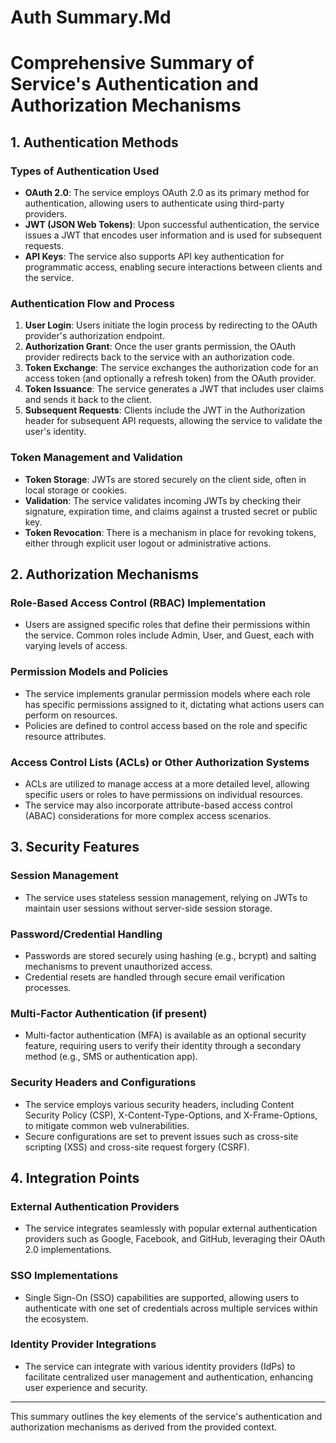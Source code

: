 # Auth Summary.Md

# Comprehensive Summary of Service's Authentication and Authorization Mechanisms

## 1. Authentication Methods

### Types of Authentication Used
- **OAuth 2.0**: The service employs OAuth 2.0 as its primary method for authentication, allowing users to authenticate using third-party providers.
- **JWT (JSON Web Tokens)**: Upon successful authentication, the service issues a JWT that encodes user information and is used for subsequent requests.
- **API Keys**: The service also supports API key authentication for programmatic access, enabling secure interactions between clients and the service.

### Authentication Flow and Process
1. **User Login**: Users initiate the login process by redirecting to the OAuth provider's authorization endpoint.
2. **Authorization Grant**: Once the user grants permission, the OAuth provider redirects back to the service with an authorization code.
3. **Token Exchange**: The service exchanges the authorization code for an access token (and optionally a refresh token) from the OAuth provider.
4. **Token Issuance**: The service generates a JWT that includes user claims and sends it back to the client.
5. **Subsequent Requests**: Clients include the JWT in the Authorization header for subsequent API requests, allowing the service to validate the user's identity.

### Token Management and Validation
- **Token Storage**: JWTs are stored securely on the client side, often in local storage or cookies.
- **Validation**: The service validates incoming JWTs by checking their signature, expiration time, and claims against a trusted secret or public key.
- **Token Revocation**: There is a mechanism in place for revoking tokens, either through explicit user logout or administrative actions.

## 2. Authorization Mechanisms

### Role-Based Access Control (RBAC) Implementation
- Users are assigned specific roles that define their permissions within the service. Common roles include Admin, User, and Guest, each with varying levels of access.

### Permission Models and Policies
- The service implements granular permission models where each role has specific permissions assigned to it, dictating what actions users can perform on resources.
- Policies are defined to control access based on the role and specific resource attributes.

### Access Control Lists (ACLs) or Other Authorization Systems
- ACLs are utilized to manage access at a more detailed level, allowing specific users or roles to have permissions on individual resources.
- The service may also incorporate attribute-based access control (ABAC) considerations for more complex access scenarios.

## 3. Security Features

### Session Management
- The service uses stateless session management, relying on JWTs to maintain user sessions without server-side session storage.

### Password/Credential Handling
- Passwords are stored securely using hashing (e.g., bcrypt) and salting mechanisms to prevent unauthorized access.
- Credential resets are handled through secure email verification processes.

### Multi-Factor Authentication (if present)
- Multi-factor authentication (MFA) is available as an optional security feature, requiring users to verify their identity through a secondary method (e.g., SMS or authentication app).

### Security Headers and Configurations
- The service employs various security headers, including Content Security Policy (CSP), X-Content-Type-Options, and X-Frame-Options, to mitigate common web vulnerabilities.
- Secure configurations are set to prevent issues such as cross-site scripting (XSS) and cross-site request forgery (CSRF).

## 4. Integration Points

### External Authentication Providers
- The service integrates seamlessly with popular external authentication providers such as Google, Facebook, and GitHub, leveraging their OAuth 2.0 implementations.

### SSO Implementations
- Single Sign-On (SSO) capabilities are supported, allowing users to authenticate with one set of credentials across multiple services within the ecosystem.

### Identity Provider Integrations
- The service can integrate with various identity providers (IdPs) to facilitate centralized user management and authentication, enhancing user experience and security.

---

This summary outlines the key elements of the service's authentication and authorization mechanisms as derived from the provided context.